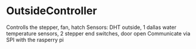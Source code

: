 # OutsideController

Controlls the stepper, fan, hatch 
Sensors: DHT outside, 1 dallas water temperature sensors, 2 stepper end switches, door open
Communicate via SPI with the rasperry pi
